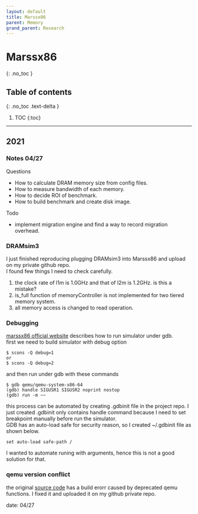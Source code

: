 ```yaml
---
layout: default
title: Marssx86
parent: Memory
grand_parent: Research
---
```


# Marssx86
{: .no_toc }

## Table of contents
{: .no_toc .text-delta }

1. TOC
{:toc}

---

## 2021

### Notes 04/27

Questions
- How to calculate DRAM memory size from config files.
- How to measure bandwidth of each memory.
- How to decide ROI of benchmark.
- How to build benchmark and create disk image.

Todo
- implement migration engine and find a way to record migration overhead.

### DRAMsim3

I just finished reproducing plugging DRAMsim3 into Marssx86 and upload on my private github repo.<br>
I found few things I need to check carefully.<br>
1. the clock rate of l1m is 1.0GHz and that of l2m is 1.2GHz. is this a mistake?
2. is_full function of memoryController is not implemented for two tiered memory system.
3. all memory access is changed to read operation.

### Debugging

[marssx86 official website](http://marss86.org/~marss86/index.php/Getting_Started) describes how to run simulator under gdb.<br>
first we need to build simulator with debug option

```
$ scons -Q debug=1
or
$ scons -Q debug=2
```

and then run under gdb with these commands

```
$ gdb qemu/qemu-system-x86-64
(gdb) handle SIGUSR1 SIGUSR2 noprint nostop
(gdb) run -m ~~
```

this process can be automated by creating .gdbinit file in the project repo.
I just created .gdbinit only contains handle command because I need to set breakpoint manually
before run the simulator.<br>
GDB has an auto-load safe for security reason, so I created ~/.gdbinit file as shown below.

```
set auto-load safe-path /
```

I wanted to automate runing with arguments, hence this is not a good solution for that.

### qemu version conflict

the original [source code](https://github.com/donggyukim/Marssx86) has a build erorr caused by deprecated qemu functions.
I fixed it and uploaded it on my github private repo.

date: 04/27
